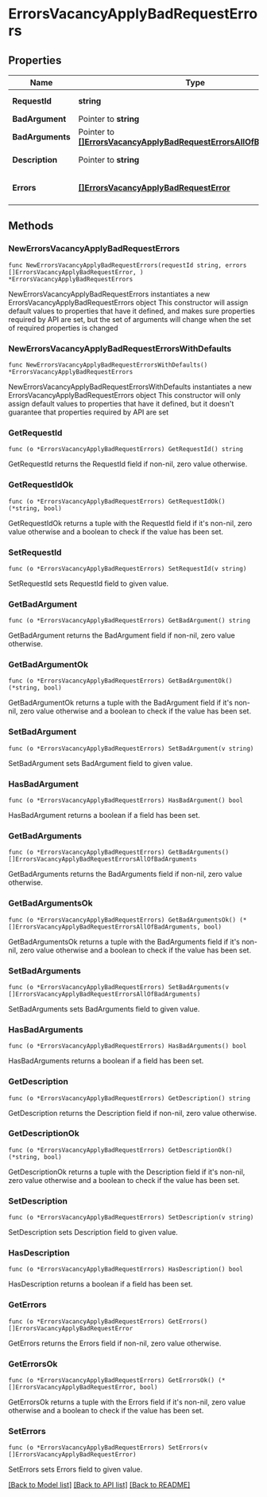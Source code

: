 # ErrorsVacancyApplyBadRequestErrors

## Properties

Name | Type | Description | Notes
------------ | ------------- | ------------- | -------------
**RequestId** | **string** | Идентификатор запроса | 
**BadArgument** | Pointer to **string** |  | [optional] 
**BadArguments** | Pointer to [**[]ErrorsVacancyApplyBadRequestErrorsAllOfBadArguments**](ErrorsVacancyApplyBadRequestErrorsAllOfBadArguments.md) |  | [optional] 
**Description** | Pointer to **string** | Описание ошибки | [optional] 
**Errors** | [**[]ErrorsVacancyApplyBadRequestError**](ErrorsVacancyApplyBadRequestError.md) | Массив с данными ошибок | 

## Methods

### NewErrorsVacancyApplyBadRequestErrors

`func NewErrorsVacancyApplyBadRequestErrors(requestId string, errors []ErrorsVacancyApplyBadRequestError, ) *ErrorsVacancyApplyBadRequestErrors`

NewErrorsVacancyApplyBadRequestErrors instantiates a new ErrorsVacancyApplyBadRequestErrors object
This constructor will assign default values to properties that have it defined,
and makes sure properties required by API are set, but the set of arguments
will change when the set of required properties is changed

### NewErrorsVacancyApplyBadRequestErrorsWithDefaults

`func NewErrorsVacancyApplyBadRequestErrorsWithDefaults() *ErrorsVacancyApplyBadRequestErrors`

NewErrorsVacancyApplyBadRequestErrorsWithDefaults instantiates a new ErrorsVacancyApplyBadRequestErrors object
This constructor will only assign default values to properties that have it defined,
but it doesn't guarantee that properties required by API are set

### GetRequestId

`func (o *ErrorsVacancyApplyBadRequestErrors) GetRequestId() string`

GetRequestId returns the RequestId field if non-nil, zero value otherwise.

### GetRequestIdOk

`func (o *ErrorsVacancyApplyBadRequestErrors) GetRequestIdOk() (*string, bool)`

GetRequestIdOk returns a tuple with the RequestId field if it's non-nil, zero value otherwise
and a boolean to check if the value has been set.

### SetRequestId

`func (o *ErrorsVacancyApplyBadRequestErrors) SetRequestId(v string)`

SetRequestId sets RequestId field to given value.


### GetBadArgument

`func (o *ErrorsVacancyApplyBadRequestErrors) GetBadArgument() string`

GetBadArgument returns the BadArgument field if non-nil, zero value otherwise.

### GetBadArgumentOk

`func (o *ErrorsVacancyApplyBadRequestErrors) GetBadArgumentOk() (*string, bool)`

GetBadArgumentOk returns a tuple with the BadArgument field if it's non-nil, zero value otherwise
and a boolean to check if the value has been set.

### SetBadArgument

`func (o *ErrorsVacancyApplyBadRequestErrors) SetBadArgument(v string)`

SetBadArgument sets BadArgument field to given value.

### HasBadArgument

`func (o *ErrorsVacancyApplyBadRequestErrors) HasBadArgument() bool`

HasBadArgument returns a boolean if a field has been set.

### GetBadArguments

`func (o *ErrorsVacancyApplyBadRequestErrors) GetBadArguments() []ErrorsVacancyApplyBadRequestErrorsAllOfBadArguments`

GetBadArguments returns the BadArguments field if non-nil, zero value otherwise.

### GetBadArgumentsOk

`func (o *ErrorsVacancyApplyBadRequestErrors) GetBadArgumentsOk() (*[]ErrorsVacancyApplyBadRequestErrorsAllOfBadArguments, bool)`

GetBadArgumentsOk returns a tuple with the BadArguments field if it's non-nil, zero value otherwise
and a boolean to check if the value has been set.

### SetBadArguments

`func (o *ErrorsVacancyApplyBadRequestErrors) SetBadArguments(v []ErrorsVacancyApplyBadRequestErrorsAllOfBadArguments)`

SetBadArguments sets BadArguments field to given value.

### HasBadArguments

`func (o *ErrorsVacancyApplyBadRequestErrors) HasBadArguments() bool`

HasBadArguments returns a boolean if a field has been set.

### GetDescription

`func (o *ErrorsVacancyApplyBadRequestErrors) GetDescription() string`

GetDescription returns the Description field if non-nil, zero value otherwise.

### GetDescriptionOk

`func (o *ErrorsVacancyApplyBadRequestErrors) GetDescriptionOk() (*string, bool)`

GetDescriptionOk returns a tuple with the Description field if it's non-nil, zero value otherwise
and a boolean to check if the value has been set.

### SetDescription

`func (o *ErrorsVacancyApplyBadRequestErrors) SetDescription(v string)`

SetDescription sets Description field to given value.

### HasDescription

`func (o *ErrorsVacancyApplyBadRequestErrors) HasDescription() bool`

HasDescription returns a boolean if a field has been set.

### GetErrors

`func (o *ErrorsVacancyApplyBadRequestErrors) GetErrors() []ErrorsVacancyApplyBadRequestError`

GetErrors returns the Errors field if non-nil, zero value otherwise.

### GetErrorsOk

`func (o *ErrorsVacancyApplyBadRequestErrors) GetErrorsOk() (*[]ErrorsVacancyApplyBadRequestError, bool)`

GetErrorsOk returns a tuple with the Errors field if it's non-nil, zero value otherwise
and a boolean to check if the value has been set.

### SetErrors

`func (o *ErrorsVacancyApplyBadRequestErrors) SetErrors(v []ErrorsVacancyApplyBadRequestError)`

SetErrors sets Errors field to given value.



[[Back to Model list]](../README.md#documentation-for-models) [[Back to API list]](../README.md#documentation-for-api-endpoints) [[Back to README]](../README.md)


